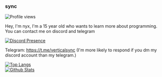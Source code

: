### sync
![Profile views](https://komarev.com/ghpvc/?username=verticalsync)

Hey, I'm nyx, I'm a 15 year old who wants to learn more about programming.  
You can contact me on discord and telegram

[![Discord Presence](https://lanyard.cnrad.dev/api/1207087393929171095)](https://discord.com/users/1207087393929171095)

Telegram: https://t.me/verticalsync (I'm more likely to respond if you dm my discord account than my telegram.)

[![Top Langs](https://vercel-theta-wine.vercel.app/api/top-langs/?username=verticalsync&layout=compact&langs_count=10)](https://github.com/anuraghazra/github-readme-stats)  
[![Github Stats](https://vercel-theta-wine.vercel.app/api?username=verticalsync&show_icons=true&theme=transparent&count_private=true)](https://github.com/anuraghazra/github-readme-stats)  
